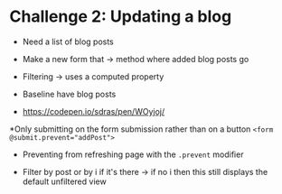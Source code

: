 # Challenge 2: Updating a blog


* Need a list of blog posts 
* Make a new form that -> method where added blog posts go
* Filtering -> uses a computed property


* Baseline have blog posts
* https://codepen.io/sdras/pen/WOyjoj/


*Only submitting on the form submission rather than on a button
`<form  @submit.prevent="addPost">`
* Preventing from refreshing page with the `.prevent` modifier


* Filter by post or by i if it's there -> if no i then this still displays the default unfiltered view
    <div v-for="(post, i) in filterBy" :key="post.title" class="post">